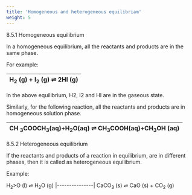 ```yaml
---
title: 'Homogeneous and heterogeneous equilibriam'
weight: 5
---
```


8.5.1 Homogeneous equilibrium

In a homogeneous equilibrium, all the reactants and products are in the same phase.

For example:


|H<sub>2</sub> (g) + I<sub>2</sub> (g) ⇌ 2HI (g)|
|---------------|


In the above equilibrium, H2, I2 and HI are in the gaseous state.

Similarly, for the following reaction, all the reactants and products are in homogeneous solution phase.  

|CH <sub>3</sub>COOCH<sub>3</sub>(aq)+H<sub>2</sub>O(aq) ⇌ CH<sub>3</sub>COOH(aq)+CH<sub>3</sub>OH (aq)|
|---------------|

8.5.2 Heterogeneous equilibrium

If the reactants and products of a reaction in equilibrium, are in different phases, then it is called as heterogeneous equilibrium.

Example:

H<sub>2</sub>>O (l) ⇌ H<sub>2</sub>O (g)
|---------------|
CaCO<sub>3</sub> (s) ⇌ CaO (s) + CO<sub>2</sub> (g)